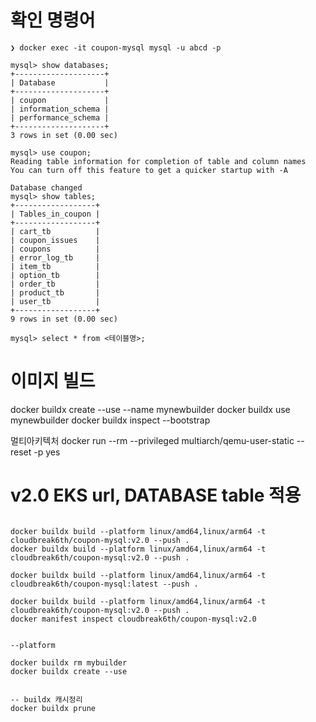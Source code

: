 # 확인 명령어 
```
❯ docker exec -it coupon-mysql mysql -u abcd -p

mysql> show databases;
+--------------------+
| Database           |
+--------------------+
| coupon             |
| information_schema |
| performance_schema |
+--------------------+
3 rows in set (0.00 sec)

mysql> use coupon;
Reading table information for completion of table and column names
You can turn off this feature to get a quicker startup with -A

Database changed 
mysql> show tables;  
+------------------+
| Tables_in_coupon |
+------------------+
| cart_tb          |
| coupon_issues    |
| coupons          |
| error_log_tb     |
| item_tb          |
| option_tb        |
| order_tb         |
| product_tb       |
| user_tb          |
+------------------+
9 rows in set (0.00 sec)

mysql> select * from <테이블명>;
```

# 이미지 빌드 
docker buildx create --use --name mynewbuilder
docker buildx use mynewbuilder
docker buildx inspect --bootstrap

멀티아키텍처 
docker run --rm --privileged multiarch/qemu-user-static --reset -p yes



# v2.0 EKS url, DATABASE table 적용
```

docker buildx build --platform linux/amd64,linux/arm64 -t cloudbreak6th/coupon-mysql:v2.0 --push .
docker buildx build --platform linux/amd64,linux/arm64 -t cloudbreak6th/coupon-mysql:v2.0 --push .

docker buildx build --platform linux/amd64,linux/arm64 -t cloudbreak6th/coupon-mysql:latest --push .

docker buildx build --platform linux/amd64,linux/arm64 -t cloudbreak6th/coupon-mysql:v2.0 --push .
docker manifest inspect cloudbreak6th/coupon-mysql:v2.0


--platform

docker buildx rm mybuilder
docker buildx create --use


-- buildx 캐시정리
docker buildx prune

```


